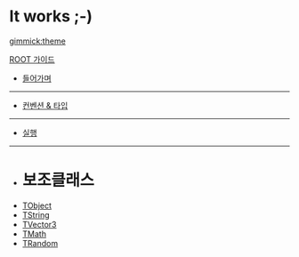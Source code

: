 <!--
  -- Name of your wiki
  -- Do NOT remove the leading `#` character.
  -->

# It works ;-)


<!--
  -- Default theme
  -- (Read: http://dynalon.github.io/mdwiki/#!customizing.md#Theme_chooser)
  -->

[gimmick:theme](spacelab)


<!--
  -- Navigation
  -- (Read: http://dynalon.github.io/mdwiki/#!quickstart.md#Adding_a_navigation)
  -->

[ROOT 가이드]()

  * [들어가며](pages/root.md)
  - - - -
  * [컨벤션 & 타입](pages/root0.md)
  - - - -
  * [실행](pages/root1.md)
  - - - -
  * # 보조클래스
  * [TObject](pages/root1.1.md)
  * [TString](pages/root1.2.md)
  * [TVector3](pages/root1.3.md)
  * [TMath](pages/root1.4.md)
  * [TRandom](pages/root1.5.md)

<!-- A more complex navigation example: ----------------------------------------

[Menu Item 1]()

  * # SubMenu Heading 1
  * [SubMenu Item 1](pages/subitem1.md)
  * [SubMenu Item 2](pages/subitem2.md)
  - - - -
  * # SubMenu Heading 2
  * [SubMenu Item 3](pages/subitem3.md)
  - - - -
  * # SubMenu Heading 3
  * [SubMenu Item 3](pages/subitem3.md)

[Menu Item 2](pages/item2.md)

[Menu Item 3](pages/item3.md)

---------------------------------------------------------------------------- -->

<!--
  -- Change the Language
  -- Could be useful when there's more than one language wiki.
  -->

<!--
[Change the Language]()

  * [English (United States)](/en_US/)
  * [English (United Kingdom)](/en_GB/)
  * [Italian](/it/)
-->

<!--
  -- Let the user choose a theme
  -- (Read: http://dynalon.github.io/mdwiki/#!quickstart.md#Adding_a_navigation)
  -->

<!--
[gimmick:themechooser](Choose theme)
-->
